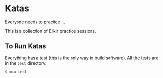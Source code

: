 # Katas

Everyone needs to practice ...

This is a collection of Elixir practice sessions.

## To Run Katas

Everything has a test (this is the only way to build software). All the tests are in the `test` directory.

```shell
$ mix test
```
